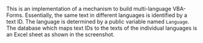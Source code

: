This is an implementation of a mechanism to build multi-language VBA-Forms. Essentially, the same text in different languages is identified by a text ID. The language is determined by a public variable named `Language`. The database which maps text IDs to the texts of the individual languages is an Excel sheet as shown in the screenshot.
